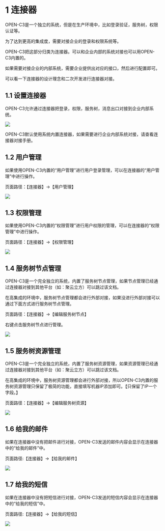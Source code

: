 # 1 连接器


OPEN-C3是一个独立的系统，但是在生产环境中，比如登录验证，服务树，权限认证等。

为了达到更高的集成度，需要对接企业的登录和权限系统等。

OPEN-C3把这部分归类为连接器。可以和企业内部的系统对接也可以用OPEN-C3内置的。

如果需要对接企业的内部系统，需要企业提供出对应的接口，然后进行配置即可。

可以看一下连接器的设计理念和二次开发进行连接器对接。

## 1.1 设置连接器

OPEN-C3允许通过连接器把登录，权限，服务树，消息出口对接到企业内部系统。

![](/attachments/20250707004229_wps150.jpg)

OPEN-C3默认使用系统内置连接器，如果需要进行企业内部系统对接，请查看连接器对接手册。

## 1.2 用户管理

如果使用OPEN-C3内置的“用户管理”进行用户登录管理，可以在连接器的“用户管理”中进行操作。

页面路径：【连接器】->【用户管理】 

![](/attachments/20250707004229_wps151.jpg)

## 1.3 权限管理

如果使用OPEN-C3内置的“权限管理”进行用户权限的管理，可以在连接器的“权限管理”中进行操作。

页面路径：【连接器】->【权限管理】 

![](/attachments/20250707004229_wps152.jpg)

## 1.4 服务树节点管理

OPEN-C3是一个完全独立的系统，内置了服务树节点管理，如果节点管理已经通过连接器对接到其他平台（如：聚云立方）可以跳过该文档。

在高集成的环境中，服务树节点管理都会进行外部对接，如果没进行外部对接可以通过下面方式进行服务树节点管理。

页面路径：【连接器】->【编辑服务树节点】

右键点击服务树节点进行管理。

![](/attachments/20250707004229_wps153.jpg)

## 1.5 服务树资源管理

OPEN-C3是一个完全独立的系统，内置了服务树资源管理，如果资源管理已经通过连接器对接到其他平台（如：聚云立方）可以跳过该文档。

在高集成的环境中，服务树资源管理都会进行外部对接，所以OPEN-C3内置的服务树资源管理只保留了极简的功能，直接填写机器IP添加即可。【只保留了IP一个字段。】

页面路径：【连接器】->【编辑服务树资源】 

![](/attachments/20250707004229_wps154.jpg)

## 1.6 给我的邮件

如果在连接器中没有把邮件进行对接，OPEN-C3发送的邮件内容会显示在连接器中的“给我的邮件”中。

页面路径:【连接器】->【给我的邮件】

![](/attachments/20250707004229_wps155.jpg)

## 1.7 给我的短信

如果在连接器中没有把短信进行对接，OPEN-C3发送的短信内容会显示在连接器中的“给我的短信”中。

页面路径:【连接器】->【给我的短信】

![](/attachments/20250707004229_wps156.jpg)